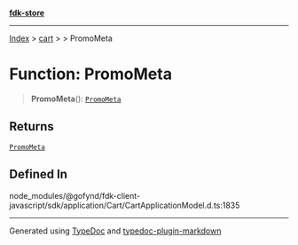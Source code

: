 [**fdk-store**](../../../README.md)
***

[Index](../../../API.md) > [cart](../../README.md) > [<internal>](../README.md) > PromoMeta

# Function: PromoMeta

> **PromoMeta**(): [`PromoMeta`](../type-aliases/type-alias.PromoMeta.md)

## Returns

[`PromoMeta`](../type-aliases/type-alias.PromoMeta.md)

## Defined In

node\_modules/@gofynd/fdk-client-javascript/sdk/application/Cart/CartApplicationModel.d.ts:1835

***
Generated using [TypeDoc](https://typedoc.org/) and [typedoc-plugin-markdown](https://www.npmjs.com/package/typedoc-plugin-markdown)

